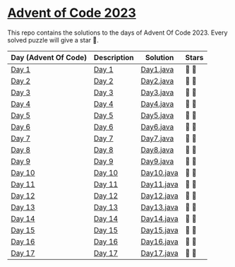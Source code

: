 # [Advent of Code 2023](https://adventofcode.com/2023)

This repo contains the solutions to the days of Advent Of Code 2023.
Every solved puzzle will give a star 🌟.

| Day (Advent Of Code)                           | Description                                       | Solution                                               | Stars |
|------------------------------------------------|---------------------------------------------------|--------------------------------------------------------|-------|
| [Day 1](https://adventofcode.com/2023/day/1)   | [Day 1](src/main/resources/day1/description.md)   | [Day1.java](src/main/java/com/rips7/day/Day1.java)     | 🌟 🌟 |
| [Day 2](https://adventofcode.com/2023/day/2)   | [Day 2](src/main/resources/day2/description.md)   | [Day2.java](src/main/java/com/rips7/day/Day2.java)     | 🌟 🌟 |       
| [Day 3](https://adventofcode.com/2023/day/3)   | [Day 3](src/main/resources/day3/description.md)   | [Day3.java](src/main/java/com/rips7/day/Day3.java)     | 🌟 🌟 |       
| [Day 4](https://adventofcode.com/2023/day/4)   | [Day 4](src/main/resources/day4/description.md)   | [Day4.java](src/main/java/com/rips7/day/Day4.java)     | 🌟 🌟 |       
| [Day 5](https://adventofcode.com/2023/day/5)   | [Day 5](src/main/resources/day5/description.md)   | [Day5.java](src/main/java/com/rips7/day/Day5.java)     | 🌟 🌟 |       
| [Day 6](https://adventofcode.com/2023/day/6)   | [Day 6](src/main/resources/day6/description.md)   | [Day6.java](src/main/java/com/rips7/day/Day6.java)     | 🌟 🌟 |       
| [Day 7](https://adventofcode.com/2023/day/7)   | [Day 7](src/main/resources/day7/description.md)   | [Day7.java](src/main/java/com/rips7/day/Day7.java)     | 🌟 🌟 |       
| [Day 8](https://adventofcode.com/2023/day/8)   | [Day 8](src/main/resources/day8/description.md)   | [Day8.java](src/main/java/com/rips7/day/Day8.java)     | 🌟 🌟 |       
| [Day 9](https://adventofcode.com/2023/day/9)   | [Day 9](src/main/resources/day9/description.md)   | [Day9.java](src/main/java/com/rips7/day/Day9.java)     | 🌟 🌟 |       
| [Day 10](https://adventofcode.com/2023/day/10) | [Day 10](src/main/resources/day10/description.md) | [Day10.java](src/main/java/com/rips7/day/Day10.java)   | 🌟 🌟 |       
| [Day 11](https://adventofcode.com/2023/day/11) | [Day 11](src/main/resources/day11/description.md) | [Day11.java](src/main/java/com/rips7/day/Day11.java)   | 🌟 🌟 |       
| [Day 12](https://adventofcode.com/2023/day/12) | [Day 12](src/main/resources/day12/description.md) | [Day12.java](src/main/java/com/rips7/day/Day12.java)   | 🌟 🌟 |       
| [Day 13](https://adventofcode.com/2023/day/13) | [Day 13](src/main/resources/day13/description.md) | [Day13.java](src/main/java/com/rips7/day/Day13.java)   | 🌟 🌟 |       
| [Day 14](https://adventofcode.com/2023/day/14) | [Day 14](src/main/resources/day14/description.md) | [Day14.java](src/main/java/com/rips7/day/Day14.java)   | 🌟 🌟 |       
| [Day 15](https://adventofcode.com/2023/day/15) | [Day 15](src/main/resources/day15/description.md) | [Day15.java](src/main/java/com/rips7/day/Day15.java)   | 🌟 🌟 |       
| [Day 16](https://adventofcode.com/2023/day/16) | [Day 16](src/main/resources/day16/description.md) | [Day16.java](src/main/java/com/rips7/day/Day16.java)   | 🌟 🌟 |       
| [Day 17](https://adventofcode.com/2023/day/17) | [Day 17](src/main/resources/day17/description.md) | [Day17.java](src/main/java/com/rips7/day/Day17.java)   | 🌟 🌟 |%       